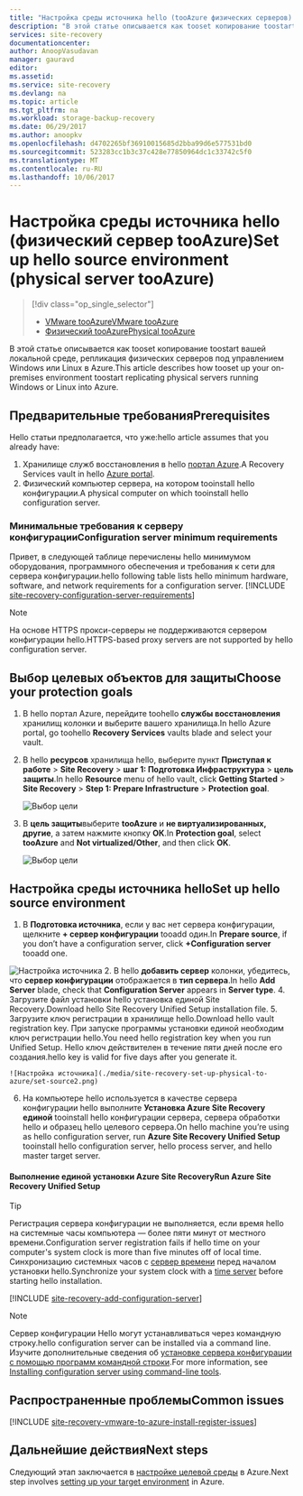 ```yaml
---
title: "Настройка среды источника hello (tooAzure физических серверов) | Документы Microsoft"
description: "В этой статье описывается как tooset копирование toostart вашей локальной среде, репликация физических серверов под управлением Windows или Linux в Azure."
services: site-recovery
documentationcenter: 
author: AnoopVasudavan
manager: gauravd
editor: 
ms.assetid: 
ms.service: site-recovery
ms.devlang: na
ms.topic: article
ms.tgt_pltfrm: na
ms.workload: storage-backup-recovery
ms.date: 06/29/2017
ms.author: anoopkv
ms.openlocfilehash: d4702265bf36910015685d2bba99d6e577531bd0
ms.sourcegitcommit: 523283cc1b3c37c428e77850964dc1c33742c5f0
ms.translationtype: MT
ms.contentlocale: ru-RU
ms.lasthandoff: 10/06/2017
---
```

# <a name="set-up-hello-source-environment-physical-server-tooazure"></a><span data-ttu-id="5196a-103">Настройка среды источника hello (физический сервер tooAzure)</span><span class="sxs-lookup"><span data-stu-id="5196a-103">Set up hello source environment (physical server tooAzure)</span></span>
> [!div class="op_single_selector"]
> * [<span data-ttu-id="5196a-104">VMware tooAzure</span><span class="sxs-lookup"><span data-stu-id="5196a-104">VMware tooAzure</span></span>](./site-recovery-set-up-vmware-to-azure.md)
> * [<span data-ttu-id="5196a-105">Физический tooAzure</span><span class="sxs-lookup"><span data-stu-id="5196a-105">Physical tooAzure</span></span>](./site-recovery-set-up-physical-to-azure.md)

<span data-ttu-id="5196a-106">В этой статье описывается как tooset копирование toostart вашей локальной среде, репликация физических серверов под управлением Windows или Linux в Azure.</span><span class="sxs-lookup"><span data-stu-id="5196a-106">This article describes how tooset up your on-premises environment toostart replicating physical servers running Windows or Linux into Azure.</span></span>

## <a name="prerequisites"></a><span data-ttu-id="5196a-107">Предварительные требования</span><span class="sxs-lookup"><span data-stu-id="5196a-107">Prerequisites</span></span>

<span data-ttu-id="5196a-108">Hello статьи предполагается, что уже:</span><span class="sxs-lookup"><span data-stu-id="5196a-108">hello article assumes that you already have:</span></span>
1. <span data-ttu-id="5196a-109">Хранилище служб восстановления в hello [портал Azure](http://portal.azure.com "портал Azure").</span><span class="sxs-lookup"><span data-stu-id="5196a-109">A Recovery Services vault in hello [Azure portal](http://portal.azure.com "Azure portal").</span></span>
3. <span data-ttu-id="5196a-110">Физический компьютер сервера, на котором tooinstall hello конфигурации.</span><span class="sxs-lookup"><span data-stu-id="5196a-110">A physical computer on which tooinstall hello configuration server.</span></span>

### <a name="configuration-server-minimum-requirements"></a><span data-ttu-id="5196a-111">Минимальные требования к серверу конфигурации</span><span class="sxs-lookup"><span data-stu-id="5196a-111">Configuration server minimum requirements</span></span>
<span data-ttu-id="5196a-112">Привет, в следующей таблице перечислены hello минимумом оборудования, программного обеспечения и требования к сети для сервера конфигурации.</span><span class="sxs-lookup"><span data-stu-id="5196a-112">hello following table lists hello minimum hardware, software, and network requirements for a configuration server.</span></span>
[!INCLUDE [site-recovery-configuration-server-requirements](../../includes/site-recovery-configuration-and-scaleout-process-server-requirements.md)]

> [!NOTE]
> <span data-ttu-id="5196a-113">На основе HTTPS прокси-серверы не поддерживаются сервером конфигурации hello.</span><span class="sxs-lookup"><span data-stu-id="5196a-113">HTTPS-based proxy servers are not supported by hello configuration server.</span></span>

## <a name="choose-your-protection-goals"></a><span data-ttu-id="5196a-114">Выбор целевых объектов для защиты</span><span class="sxs-lookup"><span data-stu-id="5196a-114">Choose your protection goals</span></span>

1. <span data-ttu-id="5196a-115">В hello портал Azure, перейдите toohello **службы восстановления** хранилищ колонки и выберите вашего хранилища.</span><span class="sxs-lookup"><span data-stu-id="5196a-115">In hello Azure portal, go toohello **Recovery Services** vaults blade and select your vault.</span></span>
2. <span data-ttu-id="5196a-116">В hello **ресурсов** хранилища hello, выберите пункт **Приступая к работе** > **Site Recovery** > **шаг 1: Подготовка Инфраструктура** > **цель защиты**.</span><span class="sxs-lookup"><span data-stu-id="5196a-116">In hello **Resource** menu of hello vault, click **Getting Started** > **Site Recovery** > **Step 1: Prepare Infrastructure** > **Protection goal**.</span></span>

    ![Выбор цели](./media/site-recovery-set-up-physical-to-azure/choose-goals.png)
3. <span data-ttu-id="5196a-118">В **цель защиты**выберите **tooAzure** и **не виртуализированных, другие**, а затем нажмите кнопку **ОК**.</span><span class="sxs-lookup"><span data-stu-id="5196a-118">In **Protection goal**, select **tooAzure** and **Not virtualized/Other**, and then click **OK**.</span></span>

    ![Выбор цели](./media/site-recovery-set-up-physical-to-azure/physical-protection-goal.PNG)

## <a name="set-up-hello-source-environment"></a><span data-ttu-id="5196a-120">Настройка среды источника hello</span><span class="sxs-lookup"><span data-stu-id="5196a-120">Set up hello source environment</span></span>

1. <span data-ttu-id="5196a-121">В **Подготовка источника**, если у вас нет сервера конфигурации, щелкните **+ сервер конфигурации** tooadd один.</span><span class="sxs-lookup"><span data-stu-id="5196a-121">In **Prepare source**, if you don’t have a configuration server, click **+Configuration server** tooadd one.</span></span>

  ![Настройка источника](./media/site-recovery-set-up-physical-to-azure/plus-config-srv.png)
2. <span data-ttu-id="5196a-123">В hello **добавить сервер** колонки, убедитесь, что **сервер конфигурации** отображается в **тип сервера**.</span><span class="sxs-lookup"><span data-stu-id="5196a-123">In hello **Add Server** blade, check that **Configuration Server** appears in **Server type**.</span></span>
4. <span data-ttu-id="5196a-124">Загрузите файл установки hello установка единой Site Recovery.</span><span class="sxs-lookup"><span data-stu-id="5196a-124">Download hello Site Recovery Unified Setup installation file.</span></span>
5. <span data-ttu-id="5196a-125">Загрузите ключ регистрации в хранилище hello.</span><span class="sxs-lookup"><span data-stu-id="5196a-125">Download hello vault registration key.</span></span> <span data-ttu-id="5196a-126">При запуске программы установки единой необходим ключ регистрации hello.</span><span class="sxs-lookup"><span data-stu-id="5196a-126">You need hello registration key when you run Unified Setup.</span></span> <span data-ttu-id="5196a-127">Hello ключ действителен в течение пяти дней после его создания.</span><span class="sxs-lookup"><span data-stu-id="5196a-127">hello key is valid for five days after you generate it.</span></span>

    ![Настройка источника](./media/site-recovery-set-up-physical-to-azure/set-source2.png)
6. <span data-ttu-id="5196a-129">На компьютере hello используется в качестве сервера конфигурации hello выполните **Установка Azure Site Recovery единой** tooinstall hello конфигурации сервера, сервера обработки hello и образец hello целевого сервера.</span><span class="sxs-lookup"><span data-stu-id="5196a-129">On hello machine you’re using as hello configuration server, run **Azure Site Recovery Unified Setup** tooinstall hello configuration server, hello process server, and hello master target server.</span></span>

#### <a name="run-azure-site-recovery-unified-setup"></a><span data-ttu-id="5196a-130">Выполнение единой установки Azure Site Recovery</span><span class="sxs-lookup"><span data-stu-id="5196a-130">Run Azure Site Recovery Unified Setup</span></span>

> [!TIP]
> <span data-ttu-id="5196a-131">Регистрация сервера конфигурации не выполняется, если время hello на системные часы компьютера — более пяти минут от местного времени.</span><span class="sxs-lookup"><span data-stu-id="5196a-131">Configuration server registration fails if hello time on your computer's system clock is more than five minutes off of local time.</span></span> <span data-ttu-id="5196a-132">Синхронизацию системных часов с [сервер времени](https://technet.microsoft.com/windows-server-docs/identity/ad-ds/get-started/windows-time-service/windows-time-service) перед началом установки hello.</span><span class="sxs-lookup"><span data-stu-id="5196a-132">Synchronize your system clock with a [time server](https://technet.microsoft.com/windows-server-docs/identity/ad-ds/get-started/windows-time-service/windows-time-service) before starting hello installation.</span></span>

[!INCLUDE [site-recovery-add-configuration-server](../../includes/site-recovery-add-configuration-server.md)]

> [!NOTE]
> <span data-ttu-id="5196a-133">Сервер конфигурации Hello могут устанавливаться через командную строку.</span><span class="sxs-lookup"><span data-stu-id="5196a-133">hello configuration server can be installed via a command line.</span></span> <span data-ttu-id="5196a-134">Изучите дополнительные сведения об [установке сервера конфигурации с помощью программ командной строки](http://aka.ms/installconfigsrv).</span><span class="sxs-lookup"><span data-stu-id="5196a-134">For more information, see [Installing configuration server using command-line tools](http://aka.ms/installconfigsrv).</span></span>


## <a name="common-issues"></a><span data-ttu-id="5196a-135">Распространенные проблемы</span><span class="sxs-lookup"><span data-stu-id="5196a-135">Common issues</span></span>

[!INCLUDE [site-recovery-vmware-to-azure-install-register-issues](../../includes/site-recovery-vmware-to-azure-install-register-issues.md)]


## <a name="next-steps"></a><span data-ttu-id="5196a-136">Дальнейшие действия</span><span class="sxs-lookup"><span data-stu-id="5196a-136">Next steps</span></span>

<span data-ttu-id="5196a-137">Следующий этап заключается в [настройке целевой среды](./site-recovery-prepare-target-physical-to-azure.md) в Azure.</span><span class="sxs-lookup"><span data-stu-id="5196a-137">Next step involves [setting up your target environment](./site-recovery-prepare-target-physical-to-azure.md) in Azure.</span></span>
